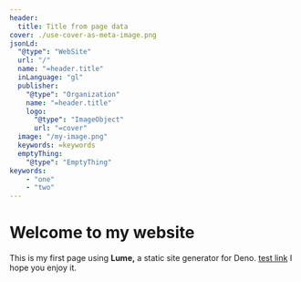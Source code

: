 ```yaml
---
header:
  title: Title from page data
cover: ./use-cover-as-meta-image.png
jsonLd:
  "@type": "WebSite"
  url: "/"
  name: "=header.title"
  inLanguage: "gl"
  publisher:
    "@type": "Organization"
    name: "=header.title"
    logo:
      "@type": "ImageObject"
      url: "=cover"
  image: "/my-image.png"
  keywords: =keywords
  emptyThing:
    "@type": "EmptyThing"
keywords:
    - "one"
    - "two"
---
```


# Welcome to my website

This is my first page using **Lume,** a static site generator for Deno.
[test link](/test/)
I hope you enjoy it.
